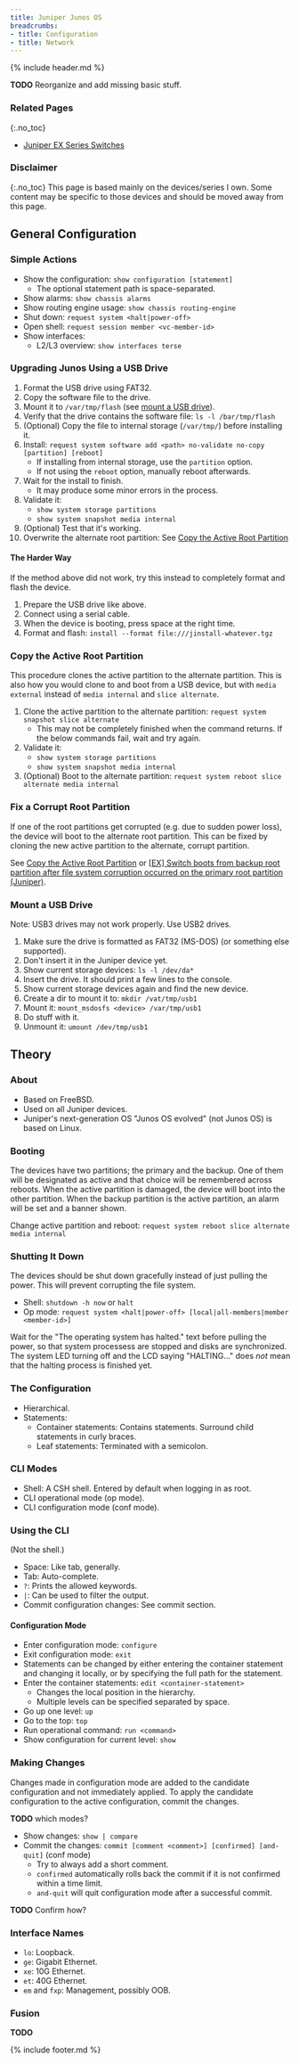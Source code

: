 ```yaml
---
title: Juniper Junos OS
breadcrumbs:
- title: Configuration
- title: Network
---
```

{% include header.md %}

**TODO** Reorganize and add missing basic stuff.

### Related Pages
{:.no_toc}

- [Juniper EX Series Switches](../juniper-ex/)

### Disclaimer
{:.no_toc}
This page is based mainly on the devices/series I own.
Some content may be specific to those devices and should be moved away from this page.

## General Configuration

### Simple Actions

- Show the configuration: `show configuration [statement]`
    - The optional statement path is space-separated.
- Show alarms: `show chassis alarms`
- Show routing engine usage: `show chassis routing-engine`
- Shut down: `request system <halt|power-off>`
- Open shell: `request session member <vc-member-id>`
- Show interfaces:
    - L2/L3 overview: `show interfaces terse`

### Upgrading Junos Using a USB Drive

1. Format the USB drive using FAT32.
1. Copy the software file to the drive.
1. Mount it to `/var/tmp/flash` (see [mount a USB drive](#mount-a-usb-drive)).
1. Verify that the drive contains the software file: `ls -l /bar/tmp/flash`
1. (Optional) Copy the file to internal storage (`/var/tmp/`) before installing it.
1. Install: `request system software add <path> no-validate no-copy [partition] [reboot]`
    - If installing from internal storage, use the `partition` option.
    - If not using the `reboot` option, manually reboot afterwards.
1. Wait for the install to finish.
    - It may produce some minor errors in the process.
1. Validate it:
    - `show system storage partitions`
    - `show system snapshot media internal`
1. (Optional) Test that it's working.
1. Overwrite the alternate root partition: See [Copy the Active Root Partition](#copy-the-active-root-partition)

#### The Harder Way

If the method above did not work, try this instead to completely format and flash the device.

1. Prepare the USB drive like above.
1. Connect using a serial cable.
1. When the device is booting, press space at the right time.
1. Format and flash: `install --format file:///jinstall-whatever.tgz`

### Copy the Active Root Partition

This procedure clones the active partition to the alternate partition.
This is also how you would clone to and boot from a USB device, but with `media external` instead of `media internal` and `slice alternate`.

1. Clone the active partition to the alternate partition: `request system snapshot slice alternate`
    - This may not be completely finished when the command returns. If the below commands fail, wait and try again.
1. Validate it:
    - `show system storage partitions`
    - `show system snapshot media internal`
1. (Optional) Boot to the alternate partition: `request system reboot slice alternate media internal`

### Fix a Corrupt Root Partition

If one of the root partitions get corrupted (e.g. due to sudden power loss),
the device will boot to the alternate root partition.
This can be fixed by cloning the new active partition to the alternate, corrupt partition.

See [Copy the Active Root Partition](#copy-the-active-root-partition) or [[EX] Switch boots from backup root partition after file system corruption occurred on the primary root partition (Juniper)](https://kb.juniper.net/InfoCenter/index?page=content&id=KB23180).

### Mount a USB Drive

Note: USB3 drives may not work properly. Use USB2 drives.

1. Make sure the drive is formatted as FAT32 (MS-DOS) (or something else supported).
1. Don't insert it in the Juniper device yet.
1. Show current storage devices: `ls -l /dev/da*`
1. Insert the drive. It should print a few lines to the console.
1. Show current storage devices again and find the new device.
1. Create a dir to mount it to: `mkdir /vat/tmp/usb1`
1. Mount it: `mount_msdosfs <device> /var/tmp/usb1`
1. Do stuff with it.
1. Unmount it: `umount /dev/tmp/usb1`

## Theory

### About

- Based on FreeBSD.
- Used on all Juniper devices.
- Juniper's next-generation OS "Junos OS evolved" (not Junos OS) is based on Linux.

### Booting

The devices have two partitions; the primary and the backup.
One of them will be designated as active and that choice will be remembered across reboots.
When the active partition is damaged, the device will boot into the other partition.
When the backup partition is the active partition, an alarm will be set and a banner shown.

Change active partition and reboot: `request system reboot slice alternate media internal`

### Shutting It Down

The devices should be shut down gracefully instead of just pulling the power.
This will prevent corrupting the file system.

- Shell: `shutdown -h now` or `halt`
- Op mode: `request system <halt|power-off> [local|all-members|member <member-id>]`

Wait for the "The operating system has halted." text before pulling the power, so that system processess are stopped and disks are synchronized. The system LED turning off and the LCD saying "HALTING..." does *not* mean that the halting process is finished yet.

### The Configuration

- Hierarchical.
- Statements:
    - Container statements: Contains statements. Surround child statements in curly braces.
    - Leaf statements: Terminated with a semicolon.

### CLI Modes

- Shell: A CSH shell. Entered by default when logging in as root.
- CLI operational mode (op mode).
- CLI configuration mode (conf mode).

### Using the CLI

(Not the shell.)

- Space: Like tab, generally.
- Tab: Auto-complete.
- `?`: Prints the allowed keywords.
- `|`: Can be used to filter the output.
- Commit configuration changes: See commit section.

#### Configuration Mode

- Enter configuration mode: `configure`
- Exit configuration mode: `exit`
- Statements can be changed by either entering the container statement and changing it locally, or by specifying the full path for the statement.
- Enter the container statements: `edit <container-statement>`
    - Changes the local position in the hierarchy.
    - Multiple levels can be specified separated by space.
- Go up one level: `up`
- Go to the top: `top`
- Run operational command: `run <command>`
- Show configuration for current level: `show`

### Making Changes

Changes made in configuration mode are added to the candidate configuration and not immediately applied.
To apply the candidate configuration to the active configuration, commit the changes.

**TODO** which modes?

- Show changes: `show | compare`
- Commit the changes: `commit [comment <comment>] [confirmed] [and-quit]` (conf mode)
    - Try to always add a short comment.
    - `confirmed` automatically rolls back the commit if it is not confirmed within a time limit.
    - `and-quit` will quit configuration mode after a successful commit.

**TODO** Confirm how?

### Interface Names

- `lo`: Loopback.
- `ge`: Gigabit Ethernet.
- `xe`: 10G Ethernet.
- `et`: 40G Ethernet.
- `em` and `fxp`: Management, possibly OOB.

### Fusion

**TODO**

{% include footer.md %}
